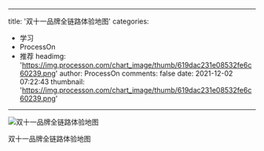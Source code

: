 
---
title: '双十一品牌全链路体验地图'
categories: 
 - 学习
 - ProcessOn
 - 推荐
headimg: 'https://img.processon.com/chart_image/thumb/619dac231e08532fe6c60239.png'
author: ProcessOn
comments: false
date: 2021-12-02 07:22:43
thumbnail: 'https://img.processon.com/chart_image/thumb/619dac231e08532fe6c60239.png'
---

<div>   
<img class="thumb" alt="双十一品牌全链路体验地图" src="https://img.processon.com/chart_image/thumb/619dac231e08532fe6c60239.png" referrerpolicy="no-referrer">
<p>双十一品牌全链路体验地图</p>  
</div>
            
